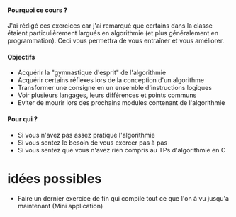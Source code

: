 #### Pourquoi ce cours ?
J'ai rédigé ces exercices car j'ai remarqué que certains dans la classe étaient particulièrement largués en algorithmie (et plus généralement en programmation). Ceci vous permettra de vous entraîner et vous améliorer.
#### Objectifs
- Acquérir la "gymnastique d'esprit" de l'algorithmie
- Acquérir certains réflexes lors de la conception d'un algorithme
- Transformer une consigne en un ensemble d'instructions logiques
- Voir plusieurs langages, leurs différences et points communs
- Eviter de mourir lors des prochains modules contenant de l'algorithmie
#### Pour qui ?
- Si vous n'avez pas assez pratiqué l'algorithmie
- Si vous sentez le besoin de vous exercer pas à pas
- Si vous sentez que vous n'avez rien compris au TPs d'algorithmie en C

# idées possibles

- Faire un dernier exercice de fin qui compile tout ce que l'on à vu jusqu'a maintenant (Mini application)
